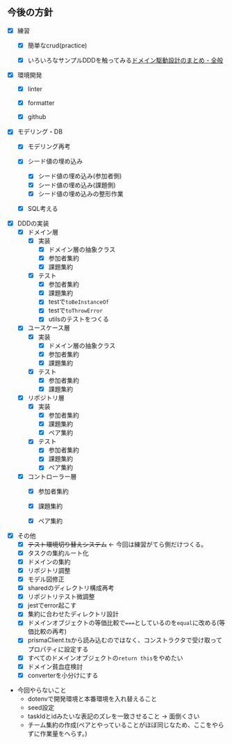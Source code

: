 
## 今後の方針
+ [x] 練習
  + [x] 簡単なcrud(practice)
  + [x] いろいろなサンプルDDDを触ってみる[ドメイン駆動設計のまとめ - 全般](https://scrapbox.io/ampersand/%E3%83%89%E3%83%A1%E3%82%A4%E3%83%B3%E9%A7%86%E5%8B%95%E8%A8%AD%E8%A8%88%E3%81%AE%E3%81%BE%E3%81%A8%E3%82%81)


+ [x] 環境開発
  + [x] linter
  + [x] formatter
  + [x] github


+ [x] モデリング・DB
  + [x] モデリング再考
  + [x] シード値の埋め込み
    + [x] シード値の埋め込み(参加者側)
    + [x] シード値の埋め込み(課題側)
    + [x] シード値の埋め込みの整形作業
  + [x] SQL考える


+ [x] DDDの実装
  + [x] ドメイン層
    + [x] 実装
      + [x] ドメイン層の抽象クラス
      + [x] 参加者集約
      + [x] 課題集約
    + [x] テスト
      + [x] 参加者集約
      + [x] 課題集約
      + [x] testで`toBeInstanceOf`
      + [x] testで`toThrowError`
      + [x] utilsのテストをつくる
  + [x] ユースケース層
    + [x] 実装
      + [x] ドメイン層の抽象クラス
      + [x] 参加者集約
      + [x] 課題集約
    + [x] テスト
      + [x] 参加者集約
      + [x] 課題集約
  + [x] リポジトリ層
    + [x] 実装
      + [x] 参加者集約
      + [x] 課題集約
      + [x] ペア集約
    + [x] テスト
      + [x] 参加者集約
      + [x] 課題集約
      + [x] ペア集約   
  + [x] コントローラー層
    + [x] 参加者集約
    + [x] 課題集約
    + [x] ペア集約


+ [x] その他
  + [x] ~~テスト環境切り替えシステム~~ ← 今回は練習がてら側だけつくる。
  + [x] タスクの集約ルート化
  + [x] ドメインの集約
  + [x] リポジトリ調整
  + [x] モデル図修正
  + [x] sharedのディレクトリ構成再考
  + [x] リポジトリテスト微調整
  + [x] jestでerror起こす
  + [x] 集約に合わせたディレクトリ設計
  + [x] ドメインオブジェクトの等価比較で`===`としているのを`equal`に改める(等価比較の再考)
  + [x] prismaClient.tsから読み込むのではなく、コンストラクタで受け取ってプロパティに設定する
  + [x] すべてのドメインオブジェクトの`return this`をやめたい
  + [x] ドメイン貧血症検討
  + [x] converterを小分けにする

- 今回やらないこと
  - dotenvで開発環境と本番環境を入れ替えること
  - seed設定 
  - taskIdとidみたいな表記のズレを一致させること -> 面倒くさい
  - チーム集約の作成(ペアとやっていることがほぼ同じなため、ここをやらずに作業量をへらす。)
